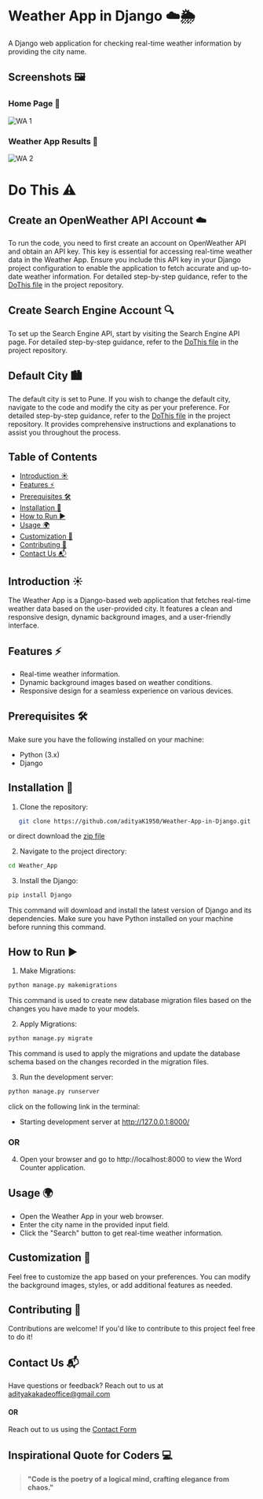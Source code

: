 # Weather App in Django ☁️🌦️

A Django web application for checking real-time weather information by providing the city name.

## Screenshots 🖼️

### Home Page 📸
![WA 1](https://github.com/adityaK1950/Calculator-in-Python/assets/156563981/be38946e-da33-48f8-b142-63af429cf8cc)

### Weather App Results 📸
![WA 2](https://github.com/adityaK1950/Calculator-in-Python/assets/156563981/13a8a62e-590e-4a02-8a5b-1db46323da1a)

# Do This  ⚠️
## Create an OpenWeather API Account ☁️
To run the code, you need to first create an account on OpenWeather API and obtain an API key. This key is essential for accessing real-time weather data in the Weather App. Ensure you include this API key in your Django project configuration to enable the application to fetch accurate and up-to-date weather information.
For detailed step-by-step guidance, refer to the [DoThis file](https://github.com/adityaK1950/Weather-App-in-Django/blob/main/DOTHIS.md) in the project repository.

## Create Search Engine Account 🔍
To set up the Search Engine API, start by visiting the Search Engine API page. For detailed step-by-step guidance, refer to the [DoThis file](https://github.com/adityaK1950/Weather-App-in-Django/blob/main/DOTHIS.md) in the project repository.


## Default City 🏙️
The default city is set to Pune. If you wish to change the default city, navigate to the code and modify the city as per your preference. For detailed step-by-step guidance, refer to the [DoThis file](https://github.com/adityaK1950/Weather-App-in-Django/blob/main/DOTHIS.md) in the project repository. It provides comprehensive instructions and explanations to assist you throughout the process.



## Table of Contents

- [Introduction ☀️](#introduction)
- [Features ⚡](#features)
- [Prerequisites 🛠️](#prerequisites)
- [Installation 🚀](#installation)
- [How to Run ▶️](#how-to-run)
- [Usage 🌍](#usage)
- [Customization 🎨](#customization)
- [Contributing 🤝](#contributing)
- [Contact Us 📬](#contact-us)

## Introduction ☀️

The Weather App is a Django-based web application that fetches real-time weather data based on the user-provided city. It features a clean and responsive design, dynamic background images, and a user-friendly interface.

## Features ⚡

- Real-time weather information.
- Dynamic background images based on weather conditions.
- Responsive design for a seamless experience on various devices.

## Prerequisites 🛠️

Make sure you have the following installed on your machine:

- Python (3.x)
- Django

## Installation 🚀

1. Clone the repository:

```bash
   git clone https://github.com/adityaK1950/Weather-App-in-Django.git
```

or direct download the [zip file](https://github.com/adityaK1950/Weather-App-in-Django.git)

2. Navigate to the project directory:
```bash
cd Weather_App
```

3. Install the Django:
```bash
pip install Django
```

This command will download and install the latest version of Django and its dependencies. Make sure you have Python installed on your machine before running this command.

## How to Run ▶️

1. Make Migrations:
```bash
python manage.py makemigrations
```
This command is used to create new database migration files based on the changes you have made to your models.

2. Apply Migrations:
```bash
python manage.py migrate
```
This command is used to apply the migrations and update the database schema based on the changes recorded in the migration files.

3. Run the development server:
```bash
python manage.py runserver
```
click on the following link in the terminal:

- Starting development server at http://127.0.0.1:8000/

### OR
4. Open your browser and go to http://localhost:8000 to view the Word Counter application.

## Usage 🌍
- Open the Weather App in your web browser.
- Enter the city name in the provided input field.
- Click the "Search" button to get real-time weather information.

## Customization 🎨
Feel free to customize the app based on your preferences. You can modify the background images, styles, or add additional features as needed.

## Contributing 🤝
Contributions are welcome! If you'd like to contribute to this project feel free to do it!


## Contact Us 📬
Have questions or feedback? Reach out to us at adityakakadeoffice@gmail.com
#### OR
Reach out to us using the [Contact Form](https://forms.gle/cEcJ9uEiz1XVbsuw8)


## Inspirational Quote for Coders 💻
> #### "Code is the poetry of a logical mind, crafting elegance from chaos."
